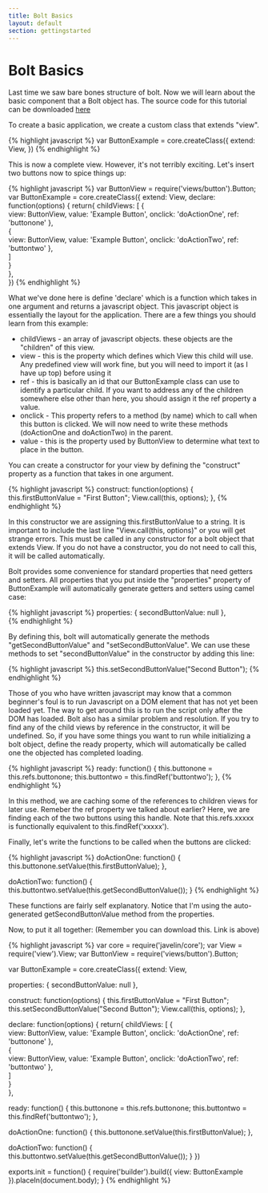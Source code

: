 ```yaml
---
title: Bolt Basics
layout: default
section: gettingstarted
---
```


<h1>Bolt Basics </h1>

<p>
Last time we saw bare bones structure of bolt. Now we will learn about the basic component that a Bolt object has. The source code for this tutorial can be downloaded <a href="examples/bolt_basics.zip" target="_blank">here</a>
</p>
To create a basic application, we create a custom class that extends "view".

{% highlight javascript %}
var ButtonExample = core.createClass({
  extend: View,
})
{% endhighlight %}

<p>This is now a complete view. However, it's not terribly exciting. Let's insert two buttons now to spice things up:</p>

{% highlight javascript %}
var ButtonView  = require('views/button').Button;
var ButtonExample = core.createClass({
  extend: View,
  declare: function(options) {
    return{
      childViews: [
        {   
          view: ButtonView,
          value: 'Example Button',
          onclick: 'doActionOne',
          ref: 'buttonone'
        },  
        {   
          view: ButtonView,
          value: 'Example Button',
          onclick: 'doActionTwo',
          ref: 'buttontwo'
        },  
      ]   
    }   
  },  
})
{% endhighlight %}

<p>
What we've done here is define 'declare' which is a function which takes in one argument and returns a javascript object. This javascript object is essentially the layout for the application. There are a few things you should learn from this example:
</p>

<ul>
<li>childViews - an array of javascript objects. these objects are the "children" of this view. </li>
<li>view - this is the property which defines which View this child will use. Any predefined view will work fine, but you will need to import it (as I have up top) before using it</li>
<li>ref - this is basically an id that our ButtonExample class can use to identify a particular child. If you want to address any of the children somewhere else other than here, you should assign it the ref property a value.</li>
<li>onclick - This property refers to a method (by name) which to call when this button is clicked. We will now need to write these methods (doActionOne and doActionTwo) in the parent. </li>
<li>value - this is the property used by ButtonView to determine what text to place in the button.</li>
</ul>

<p>You can create a constructor for your view by defining the "construct" property as a function that takes in one argument.</p>
{% highlight javascript %}
  construct: function(options) {
    this.firstButtonValue = "First Button";
    View.call(this, options);
  },  
{% endhighlight %}

<p>
In this constructor we are assigning this.firstButtonValue to a string. It is important to include the last line "View.call(this, options)" or you will get strange errors. This must be called in any constructor for a bolt object that extends View. If you do not have a constructor, you do not need to call this, it will be called automatically.
</p>

<p>
Bolt provides some convenience for standard properties that need getters and setters. All properties that you put inside the "properties" property of ButtonExample will automatically generate getters and setters using camel case:
</p>

{% highlight javascript %}
  properties: {
    secondButtonValue: null
  },  
{% endhighlight %}

<p> By defining this, bolt will automatically generate the methods "getSecondButtonValue" and "setSecondButtonValue". We can use these methods to set "secondButtonValue" in the constructor by adding this line: </p>

{% highlight javascript %}
  this.setSecondButtonValue("Second Button");
{% endhighlight %}
<p> 
Those of you who have written javascript may know that a common beginner's foul is to run Javascript on a DOM element that has not yet been loaded yet. The way to get around this is to run the script only after the DOM has loaded. Bolt also has a similar problem and resolution. If you try to find any of the child views by reference in the constructor, it will be undefined. So, if you have some things you want to run while initializing a bolt object, define the ready property, which will automatically be called one the objected has completed loading.
</p>
{% highlight javascript %}
  ready: function() {
    this.buttonone = this.refs.buttonone;
    this.buttontwo = this.findRef('buttontwo');
  },  
{% endhighlight %}

<p>
In this method, we are caching some of the references to children views for later use. Remeber the ref property we talked about earlier? Here, we are finding each of the two buttons using this handle. Note that this.refs.xxxxx is functionally equivalent to this.findRef('xxxxx').
</p>

<p> Finally, let's write the functions to be called when the buttons are clicked: </p>
{% highlight javascript %}
  doActionOne: function() {
    this.buttonone.setValue(this.firstButtonValue);
  },  
    
  doActionTwo: function() {
    this.buttontwo.setValue(this.getSecondButtonValue());
  }
{% endhighlight %}

<p>These functions are fairly self explanatory. Notice that I'm using the auto-generated getSecondButtonValue method from the properties.</p>

<p>Now, to put it all together: (Remember you can download this. Link is above) </p>
{% highlight javascript %}
var core  = require('javelin/core');
var View  = require('view').View;
var ButtonView  = require('views/button').Button;

var ButtonExample = core.createClass({
  extend: View,

  properties: {
    secondButtonValue: null
  },  

  construct: function(options) {
    this.firstButtonValue = "First Button";
    this.setSecondButtonValue("Second Button");
    View.call(this, options);
  },  

  declare: function(options) {
    return{
      childViews: [
        {   
          view: ButtonView,
          value: 'Example Button',
          onclick: 'doActionOne',
          ref: 'buttonone'
        },  
        {   
          view: ButtonView,
          value: 'Example Button',
          onclick: 'doActionTwo',
          ref: 'buttontwo'
        },  
      ]   
    }   
  },  
  
  ready: function() {
    this.buttonone = this.refs.buttonone;
    this.buttontwo = this.findRef('buttontwo');
  },  

  doActionOne: function() {
    this.buttonone.setValue(this.firstButtonValue);
  },  
    
  doActionTwo: function() {
    this.buttontwo.setValue(this.getSecondButtonValue());
  }
})

exports.init = function() {
  require('builder').build({
    view: ButtonExample
  }).placeIn(document.body);
}
{% endhighlight %}
